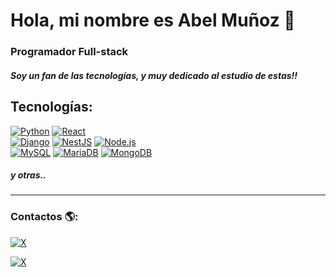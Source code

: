 # Hola, mi nombre es Abel Muñoz 👋
### Programador Full-stack 
##### Soy un fan de las tecnologías, y muy dedicado al estudio de estas!!

## Tecnologías:

[![Python](https://img.shields.io/badge/Python-blue?style=for-the-badge&logo=python&logoColor=white&labelColor=101010)]()
[![React](https://img.shields.io/badge/React-61DAFB?style=for-the-badge&logo=React&logoColor=white&labelColor=101010)]()
</br>
[![Django](https://img.shields.io/badge/Django-cyan?style=for-the-badge&logo=django&logoColor=white&labelColor=101010)]()
[![NestJS](https://img.shields.io/badge/NestJS-E0234E?style=for-the-badge&logo=NestJS&logoColor=white&labelColor=101010)]()
[![Node.js](https://img.shields.io/badge/Node.js-339933?style=for-the-badge&logo=Node.js&logoColor=white&labelColor=101010)]()
</br>
[![MySQL](https://img.shields.io/badge/MySQL-4479A1?style=for-the-badge&logo=mysql&logoColor=white&labelColor=101010)]()
[![MariaDB](https://img.shields.io/badge/MariaDB-3b08e0?style=for-the-badge&logo=mariadb&logoColor=white&labelColor=101010)]()
[![MongoDB](https://img.shields.io/badge/MongoDB-47A248?style=for-the-badge&logo=MongoDB&logoColor=white&labelColor=101010)]()
</br>

##### y otras..
---

### Contactos 🌎:
[![X](https://img.shields.io/badge/X-000000?style=for-the-badge&logo=X&logoColor=white&labelColor=101010)](https://twitter.com/beloxp)

[![X](https://img.shields.io/badge/X-000000?style=for-the-badge&logo=X)](https://twitter.com/beloxp)

<!--
**Beloxp/beloxp** is a ✨ _special_ ✨ repository because its `README.md` (this file) appears on your GitHub profile.

Here are some ideas to get you started:

- 🔭 I’m currently working on ...
- 🌱 I’m currently learning ...
- 👯 I’m looking to collaborate on ...
- 🤔 I’m looking for help with ...
- 💬 Ask me about ...
- 📫 How to reach me: ...
- 😄 Pronouns: ...
- ⚡ Fun fact: ...
-->
